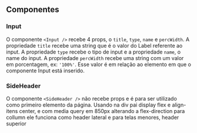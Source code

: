 ## Componentes

### Input
O componente `<Input />` recebe 4 props, o `title`, `type`, `name` e `percWidth`. A propriedade `title` recebe uma string que é o valor do Label referente ao input. A propriedade `type` recebe o tipo de input e a propriedade `name`, o name do input. A propriedade `percWidth` recebe uma string com um valor em porcentagem, ex: `'100%'`. Esse valor é em relação ao elemento em que o componente Input está inserido.

### SideHeader
O componente `<SideHeader />` não recebe props e é para ser utilizado como primeiro elemento da página. Usando na div pai display flex e align-itens center, e com media query em 850px alterando a flex-direction para collumn ele funciona como header lateral e para telas menores, header superior